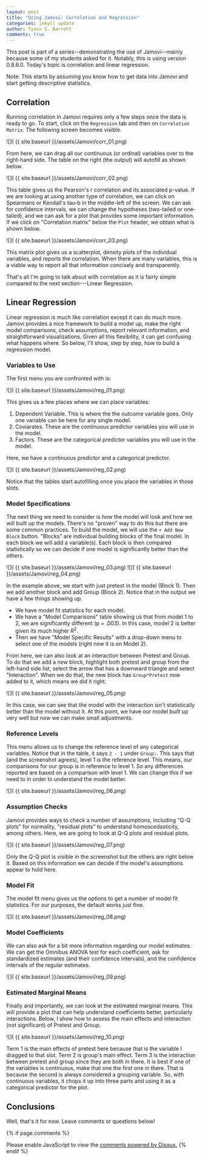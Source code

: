 ```yaml
---
layout: post
title: "Using Jamovi: Correlation and Regression"
categories: jekyll update
author: Tyson S. Barrett
comments: true
---
```


This post is part of a series--demonstrating the use of Jamovi--mainly because some of my students asked for it. Notably, this is using version 0.8.6.0. Today's topic is correlation and linear regression.

Note: This starts by assuming you know how to get data into Jamovi and start getting descriptive statistics.

## Correlation

Running correlation in Jamovi requires only a few steps once the data is ready to go. To start, click on the `Regression` tab and then on `Correlation Matrix`. The following screen becomes visible.

![]( {{ site.baseurl }}/assets/Jamovi/corr_01.png)

From here, we can drag all our continuous (or ordinal) variables over to the right-hand side. The table on the right (the output) will autofill as shown below.

![]( {{ site.baseurl }}/assets/Jamovi/corr_02.png)

This table gives us the Pearson's r correlation and its associated p-value. If we are looking at using another type of correlation, we can click on Spearmans or Kendall's tau-b in the middle-left of the screen. We can ask for confidence intervals, we can change the hypotheses (two-tailed or one-tailed), and we can ask for a plot that provides some important information. If we click on "Correlation matrix" below the `Plot` header, we obtain what is shown below.

![]( {{ site.baseurl }}/assets/Jamovi/corr_03.png)

This matrix plot gives us a scatterplot, density plots of the individual variables, and reports the correlation. When there are many variables, this is a viable way to report all that information concisely and transparently.

That's all I'm going to talk about with correlation as it is fairly simple compared to the next section---Linear Regression.


## Linear Regression

Linear regression is much like correlation except it can do much more. Jamovi provides a nice framework to build a model up, make the right model comparisons, check assumptions, report relevant information, and straightforward visualizations. Given all this flexibility, it can get confusing what happens where. So below, I'll show, step by step, how to build a regression model.

### Variables to Use

The first menu you are confronted with is:

![]( {{ site.baseurl }}/assets/Jamovi/reg_01.png)

This gives us a few places where we can place variables:

1. Dependent Variable. This is where the the outcome variable goes. Only one variable can be here for any single model.
2. Coviarates. These are the continuous predictor variables you will use in the model.
3. Factors. These are the categorical predictor variables you will use in the model.

Here, we have a continuous predictor and a categorical predictor.

![]( {{ site.baseurl }}/assets/Jamovi/reg_02.png)

Notice that the tables start autofilling once you place the variables in those slots.


### Model Specifications

The next thing we need to consider is how the model will look and how we will built up the models. There's no "proven" way to do this but there are some common practices. To build the model, we will use the `+ Add New Block` button. "Blocks" are individual building blocks of the final model. In each block we will add a variable(s). Each block is then compared statistically so we can decide if one model is significantly better than the others.

![]( {{ site.baseurl }}/assets/Jamovi/reg_03.png)
![]( {{ site.baseurl }}/assets/Jamovi/reg_04.png)

In the example above, we start with just pretest in the model (Block 1). Then we add another block and add Group (Block 2). Notice that in the output we have a few things showing up.

- We have model fit statistics for each model.
- We have a "Model Comparisons" table showing us that from model 1 to 2, we are significantly different (p = .003). In this case, model 2 is better given its much higher $R^2$.
- Then we have "Model Specific Results" with a drop-down menu to select one of the models (right now it is on Model 2).

From here, we can also look at an interaction between Pretest and Group. To do that we add a new block, highlight both pretest and group from the left-hand side list, select the arrow that has a downward triangle and select "Interaction". When we do that, the new block has `Group*Pretest` now added to it, which means we did it right.

![]( {{ site.baseurl }}/assets/Jamovi/reg_05.png)

In this case, we can see that the model with the interaction isn't statistically better than the model without it. At this point, we have our model built up very well but now we can make small adjustments.

### Reference Levels

This menu allows us to change the reference level of any categorical variables. Notice that in the table, it says `2 - 1` under `Group:`. This says that (and the screenshot agrees), level 1 is the reference level. This means, our comparisons for our group is in reference to level 1. So any differences reported are based on a comparison with level 1. We can change this if we need to in order to understand the model better.

![]( {{ site.baseurl }}/assets/Jamovi/reg_06.png)

### Assumption Checks

Jamovi provides ways to check a number of assumptions, including "Q-Q plots" for normality, "residual plots" to understand homoscedasticity, among others. Here, we are going to look at Q-Q plots and residual plots.

![]( {{ site.baseurl }}/assets/Jamovi/reg_07.png)

Only the Q-Q plot is visible in the screenshot but the others are right below it. Based on this information we can decide if the model's assumptions appear to hold here.


### Model Fit

The model fit menu gives us the options to get a number of model fit statistics. For our purposes, the default works just fine.

![]( {{ site.baseurl }}/assets/Jamovi/reg_08.png)

### Model Coefficients

We can also ask for a bit more information regarding our model estimates. We can get the Omnibus ANOVA test for each coefficient, ask for standardized estimates (and their confidence intervals), and the confidence intervals of the regular estimates.

![]( {{ site.baseurl }}/assets/Jamovi/reg_09.png)


### Estimated Marginal Means

Finally and importantly, we can look at the estimated marginal means. This will provide a plot that can help understand coefficients better, particularly interactions. Below, I show how to assess the main effects and interaction (not significant) of Pretest and Group.

![]( {{ site.baseurl }}/assets/Jamovi/reg_10.png)

Term 1 is the main effects of pretest here because that is the variable I dragged to that slot. Term 2 is group's main effect. Term 3 is the interaction between pretest and group since they are both in there. It is best if one of the variables is continuous, make that one the first one in there. That is because the second is always considered a grouping variable. So, with continuous variables, it chops it up into three parts and using it as a categorical predictor for the plot.

## Conclusions

Well, that's it for now. Leave comments or questions below!






{% if page.comments %} 
<div id="disqus_thread"></div>
<script>
    /**
     *  RECOMMENDED CONFIGURATION VARIABLES: EDIT AND UNCOMMENT THE SECTION BELOW TO INSERT DYNAMIC VALUES FROM YOUR PLATFORM OR CMS.
     *  LEARN WHY DEFINING THESE VARIABLES IS IMPORTANT: https://disqus.com/admin/universalcode/#configuration-variables
     */
    /*
    var disqus_config = function () {
        this.page.url = page.url;  // Replace PAGE_URL with your page's canonical URL variable
        this.page.identifier = page.identifer; // Replace PAGE_IDENTIFIER with your page's unique identifier variable
    };
    */
    (function() {  // DON'T EDIT BELOW THIS LINE
        var d = document, s = d.createElement('script');
        
        s.src = '//tysonstanley.disqus.com/embed.js';
        
        s.setAttribute('data-timestamp', +new Date());
        (d.head || d.body).appendChild(s);
    })();
</script>
<noscript>Please enable JavaScript to view the <a href="https://disqus.com/?ref_noscript" rel="nofollow">comments powered by Disqus.</a></noscript>
{% endif %}

